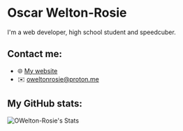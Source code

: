 # Oscar Welton-Rosie
I'm a web developer, high school student and speedcuber.

## Contact me:
- 🌐 [My website](https://owelton-rosie.pages.dev)
- ✉️ [oweltonrosie@proton.me](mailto:oweltonrosie@proton.me) 

## My GitHub stats:
![OWelton-Rosie's Stats](https://github-readme-stats.vercel.app/api?username=OWelton-Rosie&theme=tokyonight&show_icons=true&hide_border=true&count_private=true)
